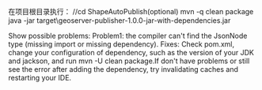 在项目根目录执行：
//cd ShapeAutoPublish(optional)
mvn -q clean package
java -jar target\geoserver-publisher-1.0.0-jar-with-dependencies.jar

Show possible problems:
Problem1:  the compiler can't find the JsonNode type (missing import or missing dependency). 
Fixes:  Check pom.xml, change your configuration of dependency, such as the version of your JDK and jackson, and run mvn -U clean package.If don't have problems or still see the error after adding the dependency, try invalidating caches and restarting your IDE.
